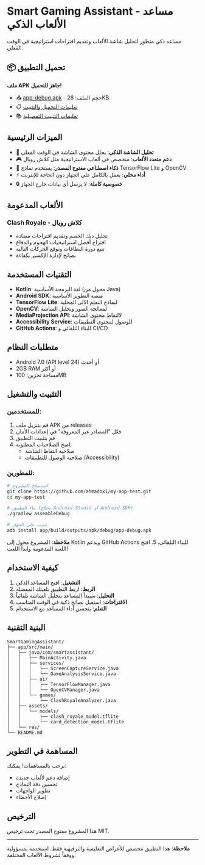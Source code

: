 # Smart Gaming Assistant - مساعد الألعاب الذكي

مساعد ذكي متطور لتحليل شاشة الألعاب وتقديم اقتراحات استراتيجية في الوقت الفعلي.

## 📦 تحميل التطبيق
**ملف APK جاهز للتحميل!** 
- 📥 [app-debug.apk](./app-debug.apk) - حجم الملف: 28KB
- 📋 [تعليمات التحميل والتثبيت](./DOWNLOAD_APK_AR.md)
- 📚 [تعليمات التثبيت التفصيلية](./APK_INSTRUCTIONS_AR.md)

## الميزات الرئيسية

- 📱 **تحليل الشاشة الذكي**: يحلل محتوى الشاشة في الوقت الفعلي
- 🎮 **دعم متعدد الألعاب**: متخصص في ألعاب الاستراتيجية مثل كلاش رويال
- 🧠 **ذكاء اصطناعي مفتوح المصدر**: يستخدم نماذج TensorFlow Lite و OpenCV
- ⚡ **أداء محلي**: يعمل بالكامل على الجهاز دون الحاجة للإنترنت
- 🔒 **خصوصية كاملة**: لا يرسل أي بيانات خارج الجهاز

## الألعاب المدعومة

### Clash Royale - كلاش رويال
- تحليل ديك الخصم وتقديم اقتراحات مضادة
- اقتراح أفضل استراتيجيات الهجوم والدفاع
- تتبع دورة البطاقات وتوقع الحركات التالية
- نصائح لإدارة الإكسير بكفاءة

## التقنيات المستخدمة

- **Kotlin**: لغة البرمجة الأساسية (محول من Java)
- **Android SDK**: منصة التطوير الأساسية
- **TensorFlow Lite**: لنماذج التعلم الآلي المحلية
- **OpenCV**: لمعالجة الصور وتحليل الشاشة
- **MediaProjection API**: لالتقاط محتوى الشاشة
- **Accessibility Service**: للوصول لمحتوى التطبيقات
- **GitHub Actions**: للبناء التلقائي و CI/CD

## متطلبات النظام

- Android 7.0 (API level 24) أو أحدث
- 2GB RAM أو أكثر
- مساحة تخزين: 100MB

## التثبيت والتشغيل

### للمستخدمين:
1. قم بتنزيل ملف APK من releases
2. فعّل "المصادر غير المعروفة" في إعدادات الأمان
3. قم بتثبيت التطبيق
4. امنح الصلاحيات المطلوبة:
   - صلاحية التقاط الشاشة
   - صلاحية الوصول للتطبيقات (Accessibility)

### للمطورين:
```bash
# استنساخ المشروع
git clone https://github.com/ahmadox1/my-app-test.git
cd my-app-test

# بناء التطبيق (يحتاج Android Studio أو Android SDK)
./gradlew assembleDebug

# تثبيت على الجهاز
adb install app/build/outputs/apk/debug/app-debug.apk
```

**ملاحظة**: المشروع محول إلى Kotlin ويدعم GitHub Actions للبناء التلقائي.
5. افتح اللعبة المدعومة وابدأ اللعب!

## كيفية الاستخدام

1. **التشغيل**: افتح المساعد الذكي
2. **الربط**: اربط التطبيق بلعبتك المفضلة
3. **التحليل**: سيبدأ المساعد بتحليل الشاشة تلقائياً
4. **الاقتراحات**: استقبل نصائح ذكية في الوقت المناسب
5. **التعلم**: يتحسن أداء المساعد مع الاستخدام

## البنية التقنية

```
SmartGamingAssistant/
├── app/src/main/
│   ├── java/com/smartassistant/
│   │   ├── MainActivity.java
│   │   ├── services/
│   │   │   ├── ScreenCaptureService.java
│   │   │   └── GameAnalysisService.java
│   │   ├── ai/
│   │   │   ├── TensorFlowManager.java
│   │   │   └── OpenCVManager.java
│   │   └── games/
│   │       └── ClashRoyaleAnalyzer.java
│   ├── assets/
│   │   └── models/
│   │       ├── clash_royale_model.tflite
│   │       └── card_detection_model.tflite
│   └── res/
└── README.md
```

## المساهمة في التطوير

نرحب بالمساهمات! يمكنك:
- إضافة دعم لألعاب جديدة
- تحسين دقة النماذج
- تطوير الواجهات
- إصلاح الأخطاء

## الترخيص

هذا المشروع مفتوح المصدر تحت ترخيص MIT.

---

**ملاحظة**: هذا التطبيق مخصص للأغراض التعليمية والترفيهية فقط. استخدمه بمسؤولية ووفقاً لشروط الألعاب المختلفة.